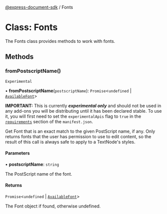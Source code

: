 [@express-document-sdk](../overview.md) / Fonts

# Class: Fonts

The Fonts class provides methods to work with fonts.

## Methods

### fromPostscriptName()

`Experimental`

• **fromPostscriptName**(`postscriptName`): `Promise`<`undefined` \| [`AvailableFont`](AvailableFont.md)\>

<InlineAlert slots="text" variant="warning"/>

**IMPORTANT:** This is currently ***experimental only*** and should not be used in any add-ons you will be distributing until it has been declared stable. To use it, you will first need to set the `experimentalApis` flag to `true` in the [`requirements`](../../../manifest/index.md#requirements) section of the `manifest.json`.

Get Font that is an exact match to the given PostScript name, if any. Only returns fonts that the user has permission to use
to edit content, so the result of this call is always safe to apply to a TextNode's styles.

#### Parameters

• **postscriptName**: `string`

The PostScript name of the font.

#### Returns

`Promise`<`undefined` \| [`AvailableFont`](AvailableFont.md)\>

The Font object if found, otherwise undefined.
